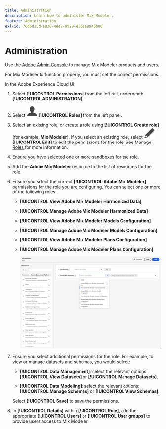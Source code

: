 ```yaml
---
title: Administration
description: Learn how to administer Mix Modeler.
feature: Administration
exl-id: 76d6d15d-a838-4ee2-9929-e55ea8946b80
---
```

# Administration

Use the [Adobe Admin Console](https://helpx.adobe.com/enterprise/using/admin-console.html) to manage Mix Modeler products and users.

For Mix Modeler to function properly, you must set the correct permissions.

In the Adobe Experience Cloud UI: 

1. Select **[!UICONTROL Permissions]** from the left rail, underneath **[!UICONTROL ADMINISTRATION]**.

1. Select ![Person](/help/assets/icons/User.svg) **[!UICONTROL Roles]** from the left panel.

1. Select an existing role, or create a role using **[!UICONTROL Create role]** (for example, **Mix Modeler**). If you select an existing role, select ![Edit](/help/assets/icons/Edit.svg) **[!UICONTROL Edit]** to edit the permissions for the role. See [Manage Roles](https://helpx.adobe.com/enterprise/using/admin-console.html) for more information.

1. Ensure you have selected one or more sandboxes for the role.
   
1. Add the **Adobe Mix Modeler** resource to the list of resources for the role.

1. Ensure you select the correct **[!UICONTROL Adobe Mix Modeler]** permissions for the role you are configuring. You can select one or more of the following roles:

    - **[!UICONTROL View Adobe Mix Modeler Harmonized Data]**
    - **[!UICONTROL Manage Adobe Mix Modeler Harmonized Data]**
    - **[!UICONTROL View Adobe Mix Modeler Models Configuration]**
    - **[!UICONTROL Manage Adobe Mix Modeler Models Configuration]**
    - **[!UICONTROL View Adobe Mix Modeler Plans Configuration]**
    - **[!UICONTROL Manage Adobe Mix Modeler Plans Configuration]**

      ![Mix Modeler RBAC](/help/assets/mix-modeler-rbac.png)


1. Ensure you select additional permissions for the role. For example, to view or manage datasets and schemas, you would select:

    - **[!UICONTROL Data Management]**: select the relevant options: **[!UICONTROL View Datasets]** or **[!UICONTROL Manage Datasets]**.

    - **[!UICONTROL Data Modeling]**: select the relevant options: **[!UICONTROL Manage Schemas]** or **[!UICONTROL View Schemas]**.

    <!--
    * **[!UICONTROL Data Governance]**: ensure you select **[!UICONTROL View User Activity Log]** and **[!UICONTROL View Data Usage Policies]**.
    --> 

    <!--![Permissions](assets/permissions-including-privacy.png)-->

    Select **[!UICONTROL Save]** to save the permissions.

1. In **[!UICONTROL Details]** within **[!UICONTROL Role]**, add the appropriate **[!UICONTROL Users]** or **[!UICONTROL User groups]** to provide users access to Mix Modeler.
